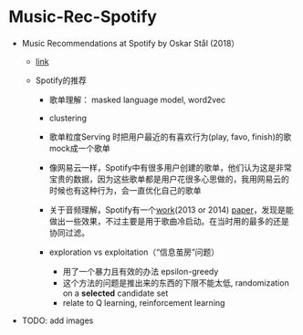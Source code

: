 # Music-Rec-Spotify
- Music Recommendations at Spotify by Oskar Stål (2018）

  - [link](https://www.youtube.com/watch?v=2VvM98flwq0)

  - Spotify的推荐

    - 歌单理解： masked language model, word2vec
    

    - clustering

    - 歌单粒度Serving 时把用户最近的有喜欢行为(play, favo, finish)的歌mock成一个歌单

    - 像网易云一样，Spotify中有很多用户创建的歌单，他们认为这是非常宝贵的数据，因为这些歌单都是用户花很多心思做的，我用网易云的时候也有这种行为，会一直优化自己的歌单

    - 关于音频理解，Spotify有一个[work](https://benanne.github.io/2014/08/05/spotify-cnns.html)(2013 or 2014) [paper](https://papers.nips.cc/paper/2013/file/b3ba8f1bee1238a2f37603d90b58898d-Paper.pdf)，发现是能做出一些效果，不过主要是用于歌曲冷启动。在当时用的最多的还是协同过滤。

    - exploration vs exploitation（“信息茧房”问题）

        - 用了一个暴力且有效的办法 epsilon-greedy
        - 这个方法的问题是推出来的东西的下限不能太低, randomization on a **selected** candidate set
        - relate to Q learning, reinforcement learning
- TODO: add images
        
